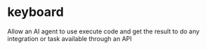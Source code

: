 # keyboard

Allow an AI agent to use execute code and get the result to do any integration or task available through an API
